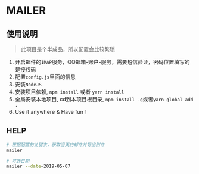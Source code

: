 # MAILER

## 使用说明

> 此项目是个半成品，所以配置会比较繁琐

1. 开启邮件的`IMAP`服务，QQ邮箱-账户-服务，需要短信验证，密码位置填写的是授权码
2. 配置`config.js`里面的信息
3. 安装`NodeJS`
4. 安装项目依赖, `npm install` 或者 `yarn install`
5. 全局安装本地项目, cd到本项目根目录, `npm install -g`或者`yarn global add .`
6. Use it anywhere & Have fun！

## HELP
```bash
# 根据配置的关键次，获取当天的邮件并导出附件
mailer

# 可选日期
mailer --date=2019-05-07
```